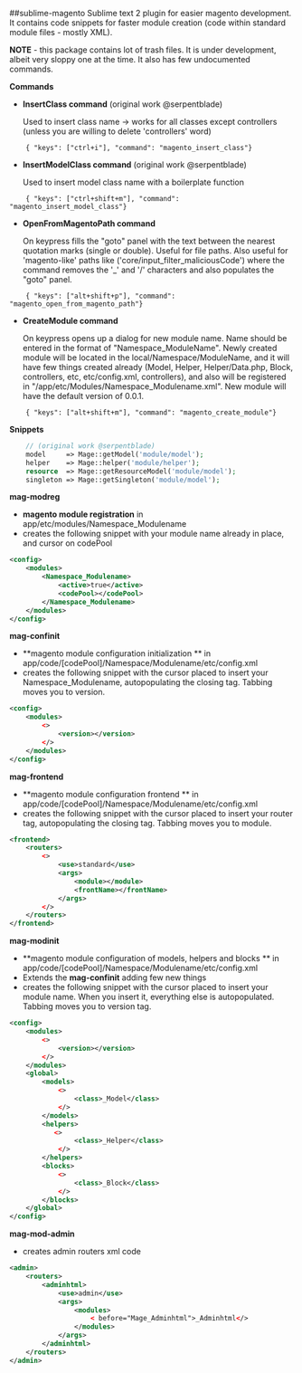 ##sublime-magento
Sublime text 2 plugin for easier magento development. It contains code snippets for faster module creation (code within standard module files - mostly XML).

**NOTE** - this package contains lot of trash files. It is under development, albeit very sloppy one at the time. It also has few undocumented commands.

**Commands**

* **InsertClass command** (original work @serpentblade)

    Used to insert class name -> works for all classes except controllers (unless you are willing to delete 'controllers' word)
```
    { "keys": ["ctrl+i"], "command": "magento_insert_class"}
```

* **InsertModelClass command** (original work @serpentblade)

    Used to insert model class name with a boilerplate function
```
    { "keys": ["ctrl+shift+m"], "command": "magento_insert_model_class"}
```

* **OpenFromMagentoPath command**

    On keypress fills the "goto" panel with the text between the nearest quotation marks (single or double). Useful for file paths. Also useful for 'magento-like' paths like ('core/input_filter_maliciousCode') where the command removes the '_' and '/' characters and also populates the "goto" panel.
```
    { "keys": ["alt+shift+p"], "command": "magento_open_from_magento_path"}
```

* **CreateModule command**

    On keypress opens up a dialog for new module name. Name should be entered in the format of "Namespace_ModuleName". Newly created module will be located in the local/Namespace/ModuleName, and it will have few things created already (Model, Helper, Helper/Data.php, Block, controllers, etc, etc/config.xml, controllers), and also will be registered in "/app/etc/Modules/Namespace_Modulename.xml".
    New module will have the default version of 0.0.1.
```
    { "keys": ["alt+shift+m"], "command": "magento_create_module"}
```

**Snippets**
```php
    // (original work @serpentblade)
    model     => Mage::getModel('module/model');
    helper    => Mage::helper('module/helper');
    resource  => Mage::getResourceModel('module/model');
    singleton => Mage::getSingleton('module/model');

```

**mag-modreg**
 * **magento module registration** in app/etc/modules/Namespace_Modulename
 * creates the following snippet with your module name already in place, and cursor on codePool
```xml
<config>
    <modules>
        <Namespace_Modulename>
            <active>true</active>
            <codePool></codePool>
        </Namespace_Modulename>
    </modules>
</config>
```

**mag-confinit**
 * **magento module configuration initialization ** in app/code/[codePool]/Namespace/Modulename/etc/config.xml
 * creates the following snippet with the cursor placed to insert your Namespace_Modulename, autopopulating the closing tag. Tabbing moves you to version.
```xml
<config>
    <modules>
        <>
            <version></version>
        </>
    </modules>
</config>
```

**mag-frontend**
 * **magento module configuration frontend ** in app/code/[codePool]/Namespace/Modulename/etc/config.xml
 * creates the following snippet with the cursor placed to insert your router tag, autopopulating the closing tag. Tabbing moves you to module.
```xml
<frontend>
    <routers>
        <>
            <use>standard</use>
            <args>
                <module></module>
                <frontName></frontName>
            </args>
        </>
    </routers>
</frontend>
```

**mag-modinit**
 * **magento module configuration of models, helpers and blocks ** in app/code/[codePool]/Namespace/Modulename/etc/config.xml
 * Extends the **mag-confinit** adding few new things
 * creates the following snippet with the cursor placed to insert your module name. When you insert it, everything else is autopopulated. Tabbing moves you to version tag.
```xml
<config>
    <modules>
        <>
            <version></version>
        </>
    </modules>
    <global>
        <models>
            <>
                <class>_Model</class>
            </>
        </models>
        <helpers>
           <>
                <class>_Helper</class>
            </>
        </helpers>
        <blocks>
            <>
                <class>_Block</class>
            </>
        </blocks>
    </global>
</config>
```
**mag-mod-admin**
* creates admin routers xml code
```xml
<admin>
    <routers>
        <adminhtml>
            <use>admin</use>
            <args>
                <modules>
                    < before="Mage_Adminhtml">_Adminhtml</>
                </modules>
            </args>
        </adminhtml>
    </routers>
</admin>
```
